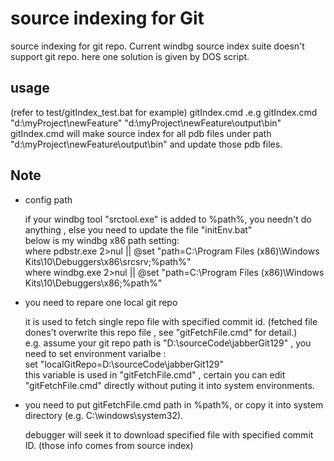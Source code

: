 # source indexing for Git
source indexing for git repo. 
Current windbg source index suite doesn't support git repo. here one solution is given by DOS script.

## usage
(refer to test/gitIndex_test.bat for example)
gitIndex.cmd <sourceCodeDir> <pdbFilesDirPath>
.e.g 
gitIndex.cmd "d:\myProject\newFeature" "d:\myProject\newFeature\output\bin"
gitIndex.cmd will make source index for all pdb files under path "d:\myProject\newFeature\output\bin" and update those pdb files.

## Note

 - config path
 
   if your windbg tool "srctool.exe" is added to %path%, you needn't do anything , else you need to update the file "initEnv.bat"  
   below is my windbg x86 path setting:   
   where pdbstr.exe 2>nul || @set "path=C:\Program Files (x86)\Windows Kits\10\Debuggers\x86\srcsrv;%path%"   
   where windbg.exe 2>nul || @set "path=C:\Program Files (x86)\Windows Kits\10\Debuggers\x86;%path%"

 - you need to repare one local git repo
 
   it is used to fetch single repo file with specified commit id. (fetched file dones't overwrite this repo file , see "gitFetchFile.cmd"   for detail.)   
   e.g.  assume your git repo path is "D:\sourceCode\jabberGit129" , you need to set environment varialbe :   
   set "localGitRepo=D:\sourceCode\jabberGit129"   
   this variable is used in "gitFetchFile.cmd" , certain you can edit "gitFetchFile.cmd" directly without puting it into system environments.

 - you need to put gitFetchFile.cmd path in %path%, or copy it into system directory (e.g. C:\windows\system32).
 
   debugger will seek it to download specified file with specified commit ID. (those info comes from source index)


